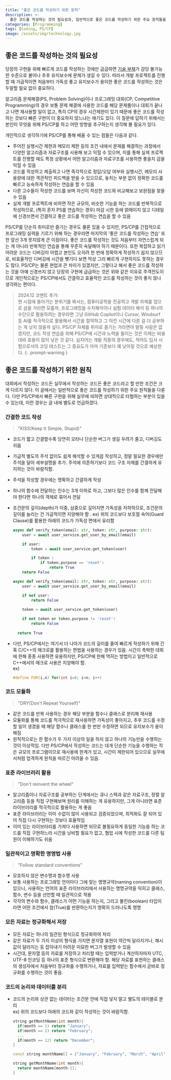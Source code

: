 ```yaml
---
title: "좋은 코드를 작성하기 위한 원칙"
description: >-
  좋은 코드를 작성하는 것의 필요성과, 일반적으로 좋은 코드를 작성하기 위한 주요 원칙들을 알아본다.
categories: [Programming]
tags: [Coding, PS/CP]
image: /assets/img/technology.jpg
---
```

## 좋은 코드를 작성하는 것의 필요성
당장의 구현을 위해 빠르게 코드를 작성하는 것에만 급급하면 [기술 부채](/posts/Technical-debt/)가 감당 불가능한 수준으로 불어나 추후 유지보수에 문제가 생길 수 있다. 따라서 개발 프로젝트를 진행할 때 가급적이면 처음부터 가독성 좋고 유지보수가 용이한 좋은 코드를 작성하는 것은 두말할 필요 없이 중요하다.

알고리즘 문제해결(PS, Problem Solving)이나 프로그래밍 대회(CP, Competitive Programming)의 경우 보통 문제 해결에 사용한 코드를 해당 문제풀이나 대회가 끝나고 나면 재사용할 일이 없고, 특히 CP의 경우 시간제한이 있기 때문에 좋은 코드를 작성하는 것보다 빠른 구현이 더 중요하지 않느냐는 얘기도 있다. 이 질문에 답하기 위해서는 본인이 무엇을 위해 PS/CP를 하고 어떤 방향을 추구하는지 생각해 볼 필요가 있다.

개인적으로 생각하기에 PS/CP를 통해 배울 수 있는 점들은 다음과 같다.
- 주어진 실행시간 제한과 메모리 제한 등의 조건 내에서 문제를 해결하는 과정에서 다양한 알고리즘과 자료구조를 사용해 보고 익힐 수 있으며, 이를 통해 실제 프로젝트를 진행할 때도 특정 상황에서 어떤 알고리즘과 자료구조를 사용하면 좋을지 감을 익힐 수 있음
- 코드를 작성하고 제출하고 나면 즉각적으로 정답/오답 여부와 실행시간, 메모리 사용량에 대한 객관적인 피드백을 받을 수 있으므로, 놓치는 부분 없이 정확한 코드를 빠르고 능숙하게 작성하는 연습을 할 수 있음
- 다른 고수들이 작성한 코드를 보며 자신이 작성한 코드와 비교해보고 보완점을 찾을 수 있음
- 실제 개발 프로젝트에 비하면 작은 규모의, 비슷한 기능을 하는 코드를 반복적으로 작성하므로, (특히 혼자 PS를 연습하는 경우) 마감 시한 등에 얽메이지 않고 디테일에 신경쓰면서 간결하고 좋은 코드를 작성하는 연습을 할 수 있음

PS/CP를 단순히 취미로만 즐기는 경우도 물론 있을 수 있지만, PS/CP를 간접적으로 프로그래밍 실력을 기르기 위해 하는 경우라면 마지막의 '좋은 코드를 작성하는 연습' 또한 앞선 3개 못지않게 큰 이점이다. 좋은 코드를 작성하는 것도 처음부터 자연스럽게 되는 게 아니라 반복적인 연습을 통해 꾸준히 숙달해야 하기 때문이다. 또한 복잡하고 읽기 어려운 코드는 디버깅이 어렵고 본인도 오히려 한 번에 정확하게 작성하기 쉽지 않으므로, 비효율적인 디버깅에 시간을 뺏기다 보면 막상 그리 빠르게 구현하지도 못하는 경우도 많다. PS/CP는 물론 현업과 큰 차이가 있겠지만, 그렇다고 해서 좋은 코드를 작성하는 것을 아예 신경쓰지 않고 당장의 구현에 급급하는 것은 위와 같은 이유로 주객전도이므로 개인적으로는 PS/CP에서도 간결하고 효율적인 코드를 작성하는 것이 좋지 않나 생각하는 편이다. 

> 2024.12 코멘트 추가:  
> 현 시점에 돌아가는 분위기를 봐서는, 컴퓨터공학을 전공하고 개발 자체를 업으로 삼을 거라면 모를까, 프로그래밍을 수치해석이나 실험 데이터 해석 등 하나의 수단으로 활용하려는 경우라면 그냥 GitHub Copilot이나 Cursor, Windsurf 등 AI를 적극적으로 활용해서 시간을 절약하고 그 아낀 시간에 다른 걸 더 공부하는 게 낫지 않을까 싶다. PS/CP 자체를 취미로 즐기는 거라면야 말릴 사람은 없겠지만, 코드 작성 연습을 위해 PS/CP에 시간과 노력을 들이는 것은 이제는 비용 대비 효용이 많이 낮은 것 같다. 심지어는 개발 직종의 경우에도, 적어도 입사 시험으로서의 코딩 테스트는 그 중요도가 아마 기존보다 꽤 낮아질 것으로 예상한다.
{: .prompt-warning }

## 좋은 코드를 작성하기 위한 원칙
대회에서 작성하는 코드든 실무에서 작성하는 코드든 좋은 코드라고 할 만한 조건은 크게 다르지 않다. 이 글에서는 일반적으로 좋은 코드를 작성하기 위한 주요 원칙들을 다룬다. 다만 PS/CP에서 빠른 구현을 위해 실무에 비하면 상대적으로 타협하는 부분이 있을 수 있는데, 이런 경우는 글 내에 별도로 언급하겠다.

### 간결한 코드 작성
> "KISS(Keep It Simple, Stupid)"

- 코드가 짧고 간결할수록 당연히 오타나 단순한 버그가 생길 우려가 줄고, 디버깅도 쉬움
- 가급적 별도의 주석 없이도 쉽게 해석할 수 있게끔 작성하고, 정말 필요한 경우에만 주석을 달아 세부설명을 추가. 주석에 의존하기보다 코드 구조 자체를 간결하게 유지하는 것이 바람직함.
- 주석을 작성할 경우에는 명확하고 간결하게 작성
- 하나의 함수에 전달하는 인수는 3개 이하로 하고, 그보다 많은 인수를 함께 전달해야 한다면 하나의 객체로 묶어서 전달
- 조건문의 깊이(depth)가 이중, 삼중으로 깊어지면 가독성을 저하하므로, 조건문의 깊이를 늘리는 건 가급적이면 지양해야 함 . 
  ex) 위의 코드보다 보호절 숙어(Guard Clause)를 활용한 아래의 코드가 가독성 면에서 유리함  

  ```python
  async def verify_token(email: str, token: str, purpose: str):
      user = await user_service.get_user_by_email(email)
  
      if user:
          token = await user_service.get_token(user)
  
          if token :
              if token.purpose == 'reset':
                  return True
      return False
  ```
  ```python
  async def verify_token(email: str, token: str, purpose: str):
      user = await user_service.get_user_by_email(email)
  
      if not user:
          return False
    
      token = await user_service.get_token(user)
  
      if not token or token.purpose != 'reset':
          return False
    
    return True
  ```
- 다만, PS/CP에서는 여기서 더 나아가 코드의 길이를 줄여 빠르게 작성하기 위해 간혹 C/C++의 매크로를 활용하는 편법을 사용하는 경우가 있음. 시간이 촉박한 대회에 한해 종종 사용하면 유용하지만, PS/CP에 한해 먹히는 방법이고 일반적으로 C++에서의 매크로 사용은 지양해야 함.  
  ex)  

  ```c++
  #define FOR(i,n) for(int i=0; i<n; i++)
  ```

### 코드 모듈화
> "DRY(Don't Repeat Yourself)"

- 같은 코드를 반복 사용하는 경우 해당 부분을 함수나 클래스로 분리해 재사용
- 모듈화를 통해 코드를 적극적으로 재사용하면 가독성이 좋아지고, 추후 코드를 수정할 일이 생겼을 때 해당 함수나 클래스를 한 번만 수정하면 되므로 유지보수가 용이해짐
- 원칙적으로는 한 함수가 두 가지 이상의 일을 하지 않고 하나의 기능만을 수행하는 것이 이상적임. 다만 PS/CP에서 작성하는 코드는 대개 단순한 기능을 수행하는 작은 규모의 프로그램이므로 재사용에 한계가 있고, 시간이 제한되어 있으므로 실무에서처럼 엄격하게 원칙을 따르긴 어려울 수 있음.

### 표준 라이브러리 활용
> "Don't reinvent the wheel"

- 알고리즘이나 자료구조를 공부하는 단계에서는 큐나 스택과 같은 자료구조, 정렬 알고리즘 등을 직접 구현해보며 원리를 이해하는 게 유용하지만, 그게 아니라면 표준 라이브러리를 적극적으로 활용하는 게 좋음
- 표준 라이브러리는 이미 수없이 많이 사용되고 검증되었으며, 최적화도 잘 되어 있어 직접 다시 구현하는 것보다 효율적임
- 이미 있는 라이브러리를 가져다 사용하면 되므로 불필요하게 동일한 기능을 하는 코드를 직접 구현하느라 시간을 낭비할 필요가 없고, 협업 시에 작성한 코드를 다른 팀원이 이해하기도 쉬움

### 일관적이고 명확한 명명법 사용
> "Follow standard conventions"

- 모호하지 않은 변수명과 함수명 사용
- 보통 사용하는 프로그래밍 언어마다 그에 맞는 명명규약(naming convention)이 있으니, 사용하는 언어의 표준 라이브러리에서 사용하는 명명규약을 익히고 클래스, 함수, 변수 등을 선언할 때 일관적으로 적용
- 각각의 변수와 함수, 클래스가 어떤 기능을 하는지, 그리고 불린(boolean) 타입이라면 어떤 조건에서 참(True)를 반환하는지가 명확히 드러나도록 명명

### 모든 자료는 정규화해서 저장
- 모든 자료는 하나의 일관된 형식으로 정규화하여 처리
- 같은 자료가 두 가지 이상의 형식을 가지면 문자열 표현이 약간씩 달라지거나, 해시 값이 달라지는 등 잡아내기 어려운 미묘한 버그가 발생할 수 있음
- 시간대, 문자열 등의 자료를 저장하고 처리할 때는 입력받거나 계산하자마자 UTC, UTF-8 인코딩 등 하나의 표준 형식으로 변환해야 함. 해당 자료를 표현하는 클래스의 생성자에서 처음부터 정규화를 수행하거나, 자료를 입력받는 함수에서 곧바로 정규화를 수행하는 것이 좋음.

### 코드의 논리와 데이터를 분리
- 코드의 논리와 상관 없는 데이터는 조건문 안에 직접 넣지 말고 별도의 테이블로 분리  
  ex) 위의 코드보다 아래의 코드와 같이 작성하는 것이 바람직함.

  ```c++
  string getMonthName(int month){
    if(month == 1) return "January";
    if(month == 2) return "February";
    ...
    if(month == 12) return "December";
  }
  ```
  ~~~c++
  const string monthName[] = {"January", "February", "March", "April", "May", "June", "July", "August", "September", "October", "November", "December"};

  string getMonthName(int month){
    return monthName[month-1];
  }
  ~~~
  